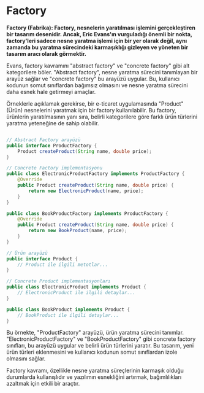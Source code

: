 # Factory

**Factory (Fabrika): Factory, nesnelerin yaratılması işlemini gerçekleştiren bir tasarım desenidir. Ancak, Eric Evans'ın vurguladığı önemli bir nokta, factory'leri sadece nesne yaratma işlemi için bir yer olarak değil, aynı zamanda bu yaratma sürecindeki karmaşıklığı gizleyen ve yöneten bir tasarım aracı olarak görmektir.**

Evans, factory kavramını "abstract factory" ve "concrete factory" gibi alt kategorilere böler. "Abstract factory", nesne yaratma sürecini tanımlayan bir arayüz sağlar ve "concrete factory" bu arayüzü uygular. Bu, kullanıcı kodunun somut sınıflardan bağımsız olmasını ve nesne yaratma sürecini daha esnek hale getirmeyi amaçlar.

Örneklerle açıklamak gerekirse, bir e-ticaret uygulamasında "Product" (Ürün) nesnelerini yaratmak için bir factory kullanılabilir. Bu factory, ürünlerin yaratılmasının yanı sıra, belirli kategorilere göre farklı ürün türlerini yaratma yeteneğine de sahip olabilir.

```java

// Abstract Factory arayüzü
public interface ProductFactory {
    Product createProduct(String name, double price);
}

// Concrete Factory implementasyonu
public class ElectronicProductFactory implements ProductFactory {
    @Override
    public Product createProduct(String name, double price) {
        return new ElectronicProduct(name, price);
    }
}

public class BookProductFactory implements ProductFactory {
    @Override
    public Product createProduct(String name, double price) {
        return new BookProduct(name, price);
    }
}

// Ürün arayüzü
public interface Product {
    // Product ile ilgili metotlar...
}

// Concrete Product implementasyonları
public class ElectronicProduct implements Product {
    // ElectronicProduct ile ilgili detaylar...
}

public class BookProduct implements Product {
    // BookProduct ile ilgili detaylar...
}


```

Bu örnekte, "ProductFactory" arayüzü, ürün yaratma sürecini tanımlar. "ElectronicProductFactory" ve "BookProductFactory" gibi concrete factory sınıfları, bu arayüzü uygular ve belirli ürün türlerini yaratır. Bu tasarım, yeni ürün türleri eklenmesini ve kullanıcı kodunun somut sınıflardan izole olmasını sağlar.

Factory kavramı, özellikle nesne yaratma süreçlerinin karmaşık olduğu durumlarda kullanışlıdır ve yazılımın esnekliğini artırmak, bağımlılıkları azaltmak için etkili bir araçtır.